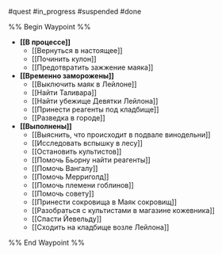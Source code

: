 #quest #in_progress #suspended #done

%% Begin Waypoint %%
- **[[В процессе]]**
	- [[Вернуться в настоящее]]
	- [[Починить кулон]]
	- [[Предотвратить зажжение маяка]]
- **[[Временно заморожены]]**
	- [[Выключить маяк в Лейлоне]]
	- [[Найти Таливара]]
	- [[Найти убежище Девятки Лейлона]]
	- [[Принести реагенты под кладбище]]
	- [[Разведка в городе]]
- **[[Выполнены]]**
	- [[Выяснить, что происходит в подвале винодельни]]
	- [[Исследовать вспышку в лесу]]
	- [[Остановить культистов]]
	- [[Помочь Бьорну найти реагенты]]
	- [[Помочь Вангалу]]
	- [[Помочь Мерриголд]]
	- [[Помочь племени гоблинов]]
	- [[Помочь совету]]
	- [[Принести сокровища в Маяк сокровищ]]
	- [[Разобраться с культистами в магазине кожевника]]
	- [[Спасти Йевельду]]
	- [[Сходить на кладбище возле Лейлона]]

%% End Waypoint %%
